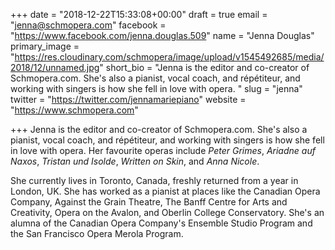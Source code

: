 +++
date = "2018-12-22T15:33:08+00:00"
draft = true
email = "jenna@schmopera.com"
facebook = "https://www.facebook.com/jenna.douglas.509"
name = "Jenna Douglas"
primary_image = "https://res.cloudinary.com/schmopera/image/upload/v1545492685/media/2018/12/unnamed.jpg"
short_bio = "Jenna is the editor and co-creator of Schmopera.com. She's also a pianist, vocal coach, and répétiteur, and working with singers is how she fell in love with opera. "
slug = "jenna"
twitter = "https://twitter.com/jennamariepiano"
website = "https://www.schmopera.com"

+++
Jenna is the editor and co-creator of Schmopera.com. She's also a pianist, vocal coach, and répétiteur, and working with singers is how she fell in love with opera. Her favourite operas include _Peter Grimes_, _Ariadne auf Naxos_, _Tristan und Isolde_, _Written on Skin_, and _Anna Nicole_.

She currently lives in Toronto, Canada, freshly returned from a year in London, UK. She has worked as a pianist at places like the Canadian Opera Company, Against the Grain Theatre, The Banff Centre for Arts and Creativity, Opera on the Avalon, and Oberlin College Conservatory. She's an alumna of the Canadian Opera Company's Ensemble Studio Program and the San Francisco Opera Merola Program.
